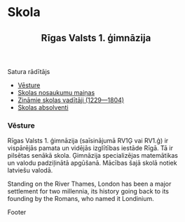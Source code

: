 # Skola
<!DOCTYPE html>
<html lang="en">
<head>
<title>CSS Template</title>
<meta charset="utf-8">
<meta name="viewport" content="width=device-width, initial-scale=1">
<style>
* {
  box-sizing: border-box;
}

body {
  font-family: Arial, Helvetica, sans-serif;
}

/* Style the header */
header {
  background-color: #666;
  padding: 30px;
  text-align: center;
  font-size: 35px;
  color: white;
}

/* Container for flexboxes */
section {
  display: -webkit-flex;
  display: flex;
}

/* Style the navigation menu */
nav {
  -webkit-flex: 1;
  -ms-flex: 1;
  flex: 1;
  background: #ccc;
  padding: 20px;
}

/* Style the list inside the menu */
nav ul {
  list-style-type: none;
  padding: 0;
}

/* Style the content */
article {
  -webkit-flex: 3;
  -ms-flex: 3;
  flex: 3;
  background-color: #f1f1f1;
  padding: 10px;
}

/* Style the footer */
footer {
  background-color: #777;
  padding: 10px;
  text-align: center;
  color: white;
}

/* Responsive layout - makes the menu and the content (inside the section) sit on top of each other instead of next to each other */
@media (max-width: 600px) {
  section {
    -webkit-flex-direction: column;
    flex-direction: column;
  }
}
</style>
</head>
<body>
<header>
  <h2>Rīgas Valsts 1. ģimnāzija</h2>
</header>

<section>
Satura rādītājs
  <nav>
    <ul>
      <li><a href="#">Vēsture</a></li>
      <li><a href="#">Skolas nosaukumu maiņas</a></li>
      <li><a href="#">Zināmie skolas vadītāji (1229—1804)</a></li>
	  <li><a href="#">Skolas absolventi</a></li>
    </ul>
  </nav>
  
  <article>
    <div><h1>Vēsture</h1></div>
    <p><body rightmargiin="10">Rīgas Valsts 1. ģimnāzija (saīsinājumā RV1Ģ vai RV1.ģ) ir vispārējās pamata un vidējās izglītības iestāde Rīgā. Tā ir pilsētas senākā skola. Ģimnāzija specializējas matemātikas un valodu padziļinātā apgūšanā. Mācības šajā skolā notiek latviešu valodā. </p>
    <p>Standing on the River Thames, London has been a major settlement for two millennia, its history going back to its founding by the Romans, who named it Londinium.</p>
  </article>
</section>

<footer>
  <p>Footer</p>
</footer>

</body>
</html>
